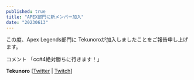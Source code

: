 ```yaml
---
published: true
title: "APEX部門に新メンバー加入"
date: "20230613"
---
```


この度、Apex Legends部門に Tekunoroが加入しましたことをご報告申し上げます。

コメント
「cc#4絶対勝ちに行きます！」

**Tekunoro** [[Twitter](https://twitter.com/TekunoroGT) | [Twitch](https://www.twitch.tv/tekunoro_ttv)]